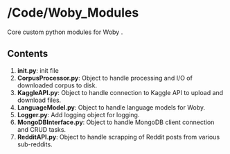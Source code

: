 # /Code/Woby_Modules
Core custom python modules for Woby .

## Contents
1. **__init__.py**: init file
2. **CorpusProcessor.py**: Object to handle processing and I/O of downloaded corpus to disk.
3. **KaggleAPI.py**: Object to handle connection to Kaggle API to upload and download files.
4. **LanguageModel.py**: Object to handle language models for Woby.
5. **Logger.py**: Add logging object for logging.
6. **MongoDBInterface.py**: Object to handle MongoDB client connection and CRUD tasks.
6. **RedditAPI.py**: Object to handle scrapping of Reddit posts from various sub-reddits.
